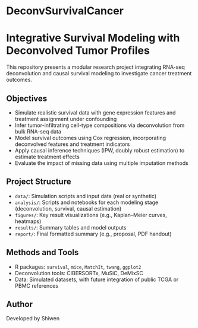 # DeconvSurvivalCancer
# Integrative Survival Modeling with Deconvolved Tumor Profiles

This repository presents a modular research project integrating RNA-seq deconvolution and causal survival modeling to investigate cancer treatment outcomes. 
## Objectives

- Simulate realistic survival data with gene expression features and treatment assignment under confounding
- Infer tumor-infiltrating cell-type compositions via deconvolution from bulk RNA-seq data
- Model survival outcomes using Cox regression, incorporating deconvolved features and treatment indicators
- Apply causal inference techniques (IPW, doubly robust estimation) to estimate treatment effects
- Evaluate the impact of missing data using multiple imputation methods

## Project Structure

- `data/`: Simulation scripts and input data (real or synthetic)
- `analysis/`: Scripts and notebooks for each modeling stage (deconvolution, survival, causal estimation)
- `figures/`: Key result visualizations (e.g., Kaplan–Meier curves, heatmaps)
- `results/`: Summary tables and model outputs
- `report/`: Final formatted summary (e.g., proposal, PDF handout)

## Methods and Tools

- R packages: `survival`, `mice`, `MatchIt`, `twang`, `ggplot2`
- Deconvolution tools: CIBERSORTx, MuSiC, DeMixSC
- Data: Simulated datasets, with future integration of public TCGA or PBMC references

## Author

Developed by Shiwen 
